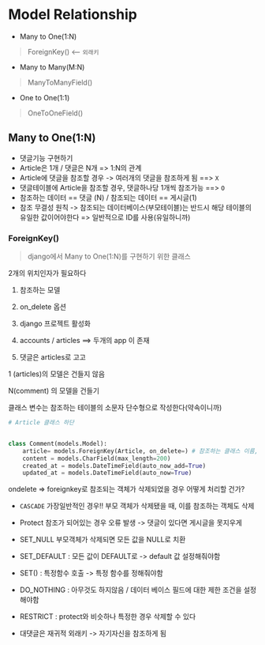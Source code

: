 # Model Relationship

- Many to One(1:N)

>  ForeignKey() <--  `외래키`



- Many to Many(M:N)

>  ManyToManyField()



- One to One(1:1)

>  OneToOneField()



## Many to One(1:N)

- 댓글기능 구현하기
- Article은 1개 / 댓글은 N개 => 1:N의 관계
- Article에 댓글을 참조할 경우 -> 여러개의 댓글을 참조하게 됨 ==> `X`
- 댓글테이블에 Article을 참조할 경우, 댓글하나당 1개씩 참조가능 ==> `O`
- 참조하는 데이터 == 댓글 (N) / 참조되는 데이터 == 게시글(1)
- 참조 무결성 원칙 -> 참조되는 데이터베이스(부모테이블)는 반드시 해당 테이블의 유일한 값이어야한다  => 일반적으로 ID를 사용(유일하니까)



### ForeignKey() 

>  django에서 Many to One(1:N)를 구현하기 위한 클래스

2개의 위치인자가 필요하다

1. 참조하는 모델
2. on_delete 옵션



1. django 프로젝트 활성화
2. accounts / articles ==> 두개의 app 이 존재
3. 댓글은 articles로 고고



1 (articles)의 모델은 건들지 않음

N(comment) 의 모델을 건들기

클래스 변수는 참조하는 테이블의 소문자 단수형으로 작성한다(약속이니까)

```python
# Article 클래스 하단


class Comment(models.Model):
    article= models.ForeignKey(Article, on_delete=) # 참조하는 클래스 이름,  
    content = models.CharField(max_length=200)
    created_at = models.DateTimeField(auto_now_add=True)
    updated_at = models.DateTimeField(auto_now=True)
```

ondelete => foreignkey로 참조되는 객체가 삭제되었을 경우 어떻게 처리할 건가?

- `CASCADE` 가장일반적인 경우!! 부모 객체가 삭제됐을 때, 이를 참조하는 객체도 삭제
- Protect 참조가 되어있는 경우 오류 발생 -> 댓글이 있다면 게시글을 못지우게
- SET_NULL 부모객체가 삭제되면 모든 값을 NULL로 치환
- SET_DEFAULT : 모든 값이 DEFAULT로 -> default 값 설정해줘야함
- SET() : 특정함수 호출 -> 특정 함수를 정해줘야함
- DO_NOTHING : 아무것도 하지않음  / 데이터 베이스 필드에 대한 제한 조건을 설정해야함
- RESTRICT : protect와 비슷하나 특정한 경우 삭제할 수 있다

- 대댓글은 재귀적 외래키 -> 자기자신을 참조하게 됨